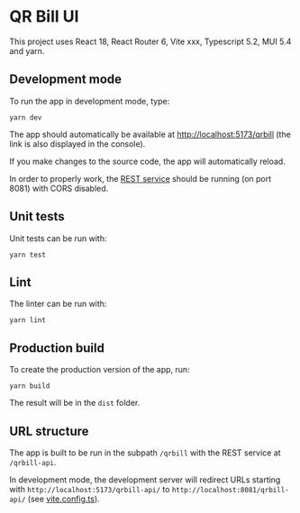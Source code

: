 # QR Bill UI

This project uses React 18, React Router 6, Vite xxx, Typescript 5.2, MUI 5.4 and yarn.


## Development mode

To run the app in development mode, type:

```
yarn dev
```

The app should automatically be available at [http://localhost:5173/qrbill](http://localhost:5173/qrbill) (the link is also displayed in the console).

If you make changes to the source code, the app will automatically reload.

In order to properly work, the [REST service](../service/) should be running (on port 8081) with CORS disabled.


## Unit tests

Unit tests can be run with:

```
yarn test
```


## Lint

The linter can be run with:

```
yarn lint
```


## Production build

To create the production version of the app, run:

```
yarn build
```

The result will be in the `dist` folder.


## URL structure

The app is built to be run in the subpath `/qrbill` with the REST service at `/qrbill-api`.

In development mode, the development server will redirect URLs starting with `http://localhost:5173/qrbill-api/` to `http://localhost:8081/qrbill-api/` (see [vite.config.ts](vite.config.ts)).
